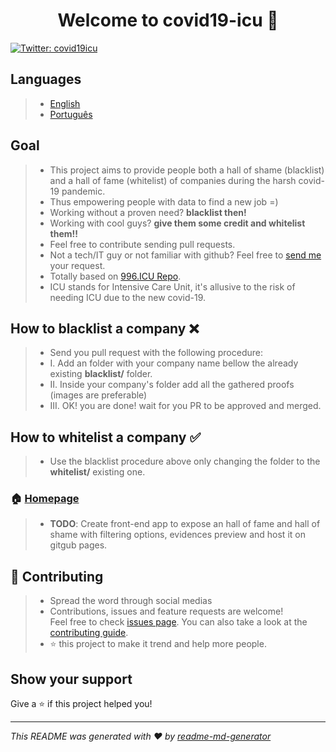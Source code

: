 <h1 align="center">Welcome to covid19-icu 👋</h1>
<p>
  <a href="https://twitter.com/covid19icu">
    <img alt="Twitter: covid19icu" src="https://img.shields.io/twitter/follow/covid19icu.svg?style=social" target="_blank" />
  </a>
</p>

## Languages

> - [English](https://github.com/covid19icu/covid19-icu/blob/master/README.md)
> - [Português](https://github.com/covid19icu/covid19-icu/blob/master/README-pt.md)

## Goal

> - This project aims to provide people both a hall of shame (blacklist) and a hall of fame (whitelist) of companies during the harsh covid-19 pandemic.
> - Thus empowering people with data to find a new job =)
> - Working without a proven need? **blacklist then!**
> - Working with cool guys? **give them some credit and whitelist them!!**
> - Feel free to contribute sending pull requests.
> - Not a tech/IT guy or not familiar with github? Feel free to [send me](mailto:covid19icu@outlook.com) your request.
> - Totally based on [996.ICU Repo](https://github.com/996icu/996.ICU).
> - ICU stands for Intensive Care Unit, it's allusive to the risk of needing ICU due to the new covid-19.

## How to blacklist a company ❌

> - Send you pull request with the following procedure:
> - I. Add an folder with your company name bellow the already existing **blacklist/** folder.
> - II. Inside your company's folder add all the gathered proofs (images are preferable)
> - III. OK! you are done! wait for you PR to be approved and merged.

## How to whitelist a company ✅

> - Use the blacklist procedure above only changing the folder to the **whitelist/** existing one.

### 🏠 [Homepage](https://github.com/covid19icu/covid19-icu)

> - **TODO**: Create front-end app to expose an hall of fame and hall of shame with filtering options, evidences preview and host it on gitgub pages.

## 🤝 Contributing

> - Spread the word through social medias
> - Contributions, issues and feature requests are welcome!<br />Feel free to check [issues page](https://github.com/issues). You can also take a look at the [contributing guide](https://github.com/covid19icu/covid19-icu/pulls).
> - ⭐️ this project to make it trend and help more people.

## Show your support

Give a ⭐️ if this project helped you!

---

_This README was generated with ❤️ by [readme-md-generator](https://github.com/kefranabg/readme-md-generator)_
